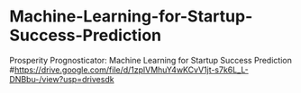 # Machine-Learning-for-Startup-Success-Prediction
Prosperity Prognosticator: Machine Learning for Startup Success Prediction
#https://drive.google.com/file/d/1zplVMhuY4wKCvV1jt-s7k6L_L-DNBbu-/view?usp=drivesdk
